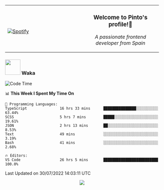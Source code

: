 <table width="100%" align="center"> 
  <tr>
  <td width="50%">
      
&nbsp; <br> [![Spotify](https://novatorem-zeta-rust.vercel.app/api/spotify)](https://open.spotify.com/user/novatorem-zeta-rust)

  </td>
  <td width="50%">
    <h3 align="center">Welcome to Pinto's profile!👋</h3>
    <p align="center"><em>A passionate frontend developer from Spain</em></p>
  </td>
  </table>

### <img src="https://media.giphy.com/media/VgCDAzcKvsR6OM0uWg/giphy.gif" width="50"> Waka

  <!--START_SECTION:waka-->
![Code Time](http://img.shields.io/badge/Code%20Time-722%20hrs%2024%20mins-blue)

📊 **This Week I Spent My Time On** 

```text
💬 Programming Languages: 
TypeScript               16 hrs 33 mins      ███████████████░░░░░░░░░░   63.44% 
SCSS                     5 hrs 7 mins        █████░░░░░░░░░░░░░░░░░░░░   19.61% 
JSON                     2 hrs 13 mins       ██░░░░░░░░░░░░░░░░░░░░░░░   8.53% 
Text                     49 mins             ░░░░░░░░░░░░░░░░░░░░░░░░░   3.19% 
Bash                     41 mins             ░░░░░░░░░░░░░░░░░░░░░░░░░   2.68%

🔥 Editors: 
VS Code                  26 hrs 5 mins       █████████████████████████   100.0%

```


 Last Updated on 30/07/2022 14:03:11 UTC
<!--END_SECTION:waka-->

<div align="center">
<img src="https://github-readme-stats-gilt-tau.vercel.app/api/top-langs/?username=pinto-hub&layout=compact&theme=dracula" />
</div>
